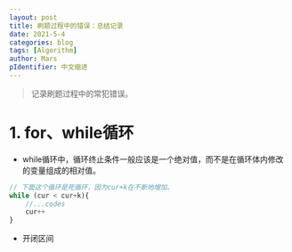 ```yaml
---
layout: post
title: 刷题过程中的错误：总结记录
date: 2021-5-4
categories: blog
tags: [Algorithm]
author: Mars
pIdentifier: 中文缩进
---
```


> 记录刷题过程中的常犯错误。

# 1. for、while循环

- while循环中，循环终止条件一般应该是一个绝对值，而不是在循环体内修改的变量组成的相对值。

```js
// 下面这个循环是死循环，因为cur+k在不断地增加。
while (cur < cur+k){
    //...codes
    cur++
}
```

- 开闭区间



